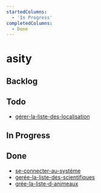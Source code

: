 ```yaml
---
startedColumns:
  - 'In Progress'
completedColumns:
  - Done
---
```


# asity

## Backlog

## Todo

- [gérer-la-liste-des-localisation](tasks/gérer-la-liste-des-localisation.md)

## In Progress

## Done

- [se-connecter-au-systéme](tasks/se-connecter-au-systéme.md)
- [gerée-la-liste-des-scientifiques](tasks/gerée-la-liste-des-scientifiques.md)
- [grée-la-liste-d-animeaux](tasks/grée-la-liste-d-animeaux.md)
